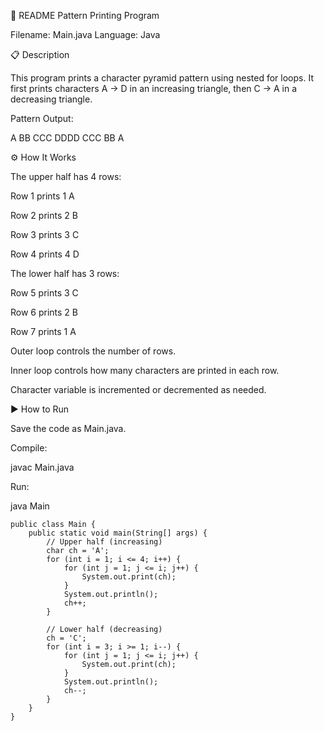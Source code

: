 📘 README
Pattern Printing Program

Filename: Main.java
Language: Java

📋 Description

This program prints a character pyramid pattern using nested for loops.
It first prints characters A → D in an increasing triangle, then C → A in a decreasing triangle.

Pattern Output:

A
BB
CCC
DDDD
CCC
BB
A

⚙️ How It Works

The upper half has 4 rows:

Row 1 prints 1 A

Row 2 prints 2 B

Row 3 prints 3 C

Row 4 prints 4 D

The lower half has 3 rows:

Row 5 prints 3 C

Row 6 prints 2 B

Row 7 prints 1 A

Outer loop controls the number of rows.

Inner loop controls how many characters are printed in each row.

Character variable is incremented or decremented as needed.

▶️ How to Run

Save the code as Main.java.

Compile:

javac Main.java


Run:

java Main
```
public class Main {
    public static void main(String[] args) {
        // Upper half (increasing)
        char ch = 'A';
        for (int i = 1; i <= 4; i++) {
            for (int j = 1; j <= i; j++) {
                System.out.print(ch);
            }
            System.out.println();
            ch++;
        }

        // Lower half (decreasing)
        ch = 'C';
        for (int i = 3; i >= 1; i--) {
            for (int j = 1; j <= i; j++) {
                System.out.print(ch);
            }
            System.out.println();
            ch--;
        }
    }
}
```
